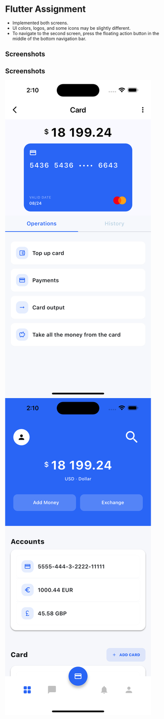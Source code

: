 # Flutter Assignment

* Implemented both screens.
* UI colors, logos, and some icons may be slightly different.
* To navigate to the second screen, press the floating action button in the middle of the bottom navigation bar.

## Screenshots

## Screenshots

![Home Screen](./assets/Readme/screen_card.png)
![Second Screen](./assets/Readme/screen_wallet.png)

